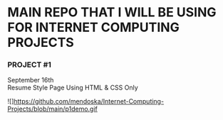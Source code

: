 # MAIN REPO THAT I WILL BE USING FOR INTERNET COMPUTING PROJECTS


### PROJECT #1 <br>
September 16th <br>
Resume Style Page
Using HTML & CSS Only

![]https://github.com/mendoska/Internet-Computing-Projects/blob/main/p1demo.gif